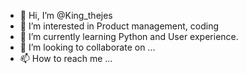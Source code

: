 - 👋 Hi, I’m @King_thejes
- 👀 I’m interested in Product management, coding
- 🌱 I’m currently learning Python and User experience.
- 💞️ I’m looking to collaborate on ...
- 📫 How to reach me ...

<!---
RaghavendranRThejes/RaghavendranRThejes is a ✨ special ✨ repository because its `README.md` (this file) appears on your GitHub profile.
You can click the Preview link to take a look at your changes.
--->
